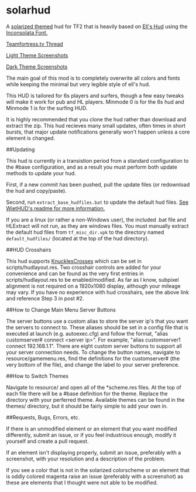 solarhud
==========

A [solarized themed](http://ethanschoonover.com/solarized) hud for TF2 that is heavily based on [Ell's Hud](http://etf2l.org/forum/huds/topic-17955/) using the [Inconsolata Font.](http://www.levien.com/type/myfonts/inconsolata.html)

[Teamfortress.tv Thread](http://www.teamfortress.tv/30843/solarhud)

[Light Theme Screenshots](http://imgur.com/a/DlrJb)

[Dark Theme Screenshots](http://imgur.com/a/iSr9u)

The main goal of this mod is to completely overwrite all colors and fonts while keeping the minimal but very legible style of ell's hud.

This HUD is tailored for 6s players and surfers, though a few easy tweaks will make it work for pub and HL players.  Minmode 0 is for the 6s hud and Minmode 1 is for the surfing HUD.  

It is highly recommended that you clone the hud rather than download and extract the zip.  This hud recieves many small updates, often times in short bursts, that major update notifications generally won't happen unless a core element is changed. 

##Updating

This hud is currently in a transistion period from a standard configuration to the #base configuration, and as a result you must perform both update methods to update your hud.  

First, if a new commit has been pushed, pull the update files (or redownload the hud and copy/paste).

Second, run `extract_base_hudfiles.bat` to update the default hud files.  [See WietHUD's readme for more information.](https://github.com/Wiethoofd/WietHUD/blob/master/readme.md)

If you are a linux (or rather a non-Windows user), the included .bat file and HLExtract will not run, as they are windows files.  You must manually extract the default hud files from `tf_misc_dir.vpk` to the directory named `default_hudfiles/` (located at the top of the hud directory).

##HUD Crosshairs

This hud supports [KnucklesCrosses](http://www.teamfortress.tv/26790/official-knucklescrosses-release) which can be set in scripts/hudlayout.res.  Two crosshair controls are added for your convenience and can be found as the very first entries in scripts/hudlayout.res to be enabled/modified. As far as I know, subpixel alignment is not required on a 1920x1080 display, although your mileage may vary.  If you have no experience with hud crosshairs, see the above link and reference Step 3 in post #2.     

##How to Change Main Menu Server Buttons

The server buttons use a custom alias to store the server ip's that you want the servers to connect to.  These aliases should be set in a config file that is executed at launch (e.g. autoexec.cfg) and follow the format, "alias customserver# connect \<server ip\>".  For example, "alias customserver1 connect 192.168.1.1".  There are eight custom server buttons to support all your server connection needs.  To change the button names, navigate to resource/gamemenu.res, find the definitions for the customserver# (the very bottom of the file), and change the label to your server preference.

##How to Switch Themes

Navigate to resource/ and open all of the \*scheme.res files.  At the top of each file there will be a \#base definition for the theme.  Replace the directory with your perferred theme.  Available themes can be found in the themes/ directory, but it should be fairly simple to add your own in.


##Requests, Bugs, Errors, etc.

If there is an unmodified element or an element that you want modified differently, submit an issue, or if you feel industrious enough, modify it yourself and create a pull request.

If an element isn't displaying properly, submit an issue, preferably with a screenshot, with your resolution and a description of the problem.

If you see a color that is not in the solarized colorscheme or an element that is oddly colored magenta raise an issue (preferably with a screenshot) as these are elements that I thought were not able to be modified.
